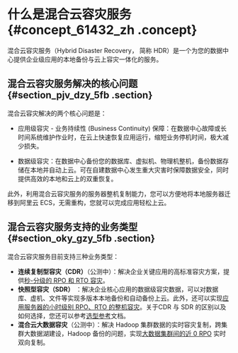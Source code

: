 # 什么是混合云容灾服务 {#concept_61432_zh .concept}

混合云容灾服务（Hybrid Disaster Recovery， 简称 HDR）是一个为您的数据中心提供企业级应用的本地备份与云上容灾一体化的服务。

## 混合云容灾服务解决的核心问题 {#section_pjv_dzy_5fb .section}

混合云容灾解决的两个核心问题是：

-   应用级容灾 - 业务持续性 \(Business Continuity\) 保障：在数据中心故障或长时间系统维护作业时，在云上快速恢复应用运行，缩短业务停机时间，极大减少损失。

-   数据级容灾：在数据中心备份您的数据库、虚拟机、物理机整机，备份数据存储在本地并自动上云。可在自建数据中心发生重大灾害时保障数据安全，同时提供高效的本地和云上的双重恢复。


此外，利用混合云容灾服务的服务器整机复制能力，您可以方便地将本地服务器迁移到阿里云 ECS，无需重构，您就可以完成应用轻松上云。

## 混合云容灾服务支持的业务类型 {#section_oky_gzy_5fb .section}

混合云容灾服务目前支持三种业务类型：

-   **连续复制型容灾（CDR）**（公测中）：解决企业关键应用的高标准容灾方案，提供[秒-分级的 RPO 和 RTO 容灾](../../../../cn.zh-CN/连续复制型容灾（CDR）/概述.md#)。
-   **快照型容灾（SDR）** ：解决企业核心应用的数据级容灾数据，可以对数据库、虚机、文件等实现多版本本地备份和自动备份上云。此外，还可以实现[应用服务器的小时级别 RPO、RTO 的整机容灾](../../../../cn.zh-CN/快照型（SDR）/概述.md#)。关于CDR 与 SDR 的区别以及如何选择，您还可以参考[选型参考](cn.zh-CN/产品简介/选型参考.md#)文档。
-   **混合云大数据容灾**（公测中）：解决 Hadoop 集群数据的实时容灾复制，跨集群大数据湖建设，Hadoop 备份的问题，实现[大数据集群间的近 0 RPO](../../../../cn.zh-CN/Hadoop集群容灾/概述.md#) 实时双向复制。

